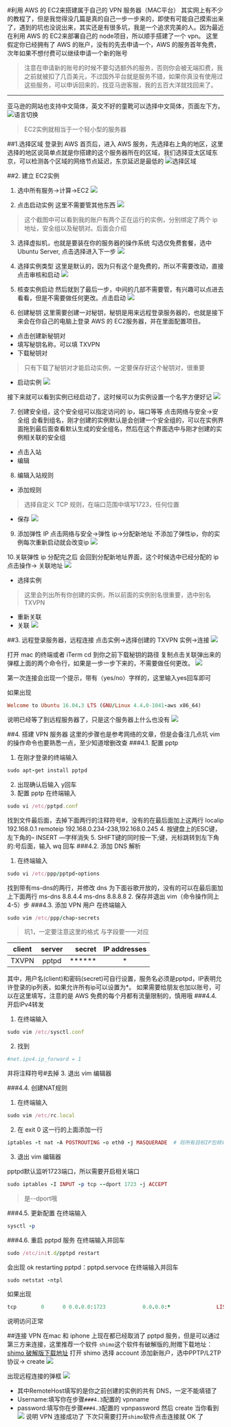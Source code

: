 #利用 AWS 的 EC2来搭建属于自己的 VPN 服务器（MAC平台）
其实网上有不少的教程了，但是我觉得没几篇是真的自己一步一步来的，即使有可能自己摸索出来了，遇到的坑也没说出来，其实还是有很多坑，我是一个追求完美的人。因为最近在利用 AWS 的 EC2来部署自己的 node项目，所以顺手搭建了一个 vpn。
这里假定你已经拥有了 AWS 的账户，没有的先去申请一个，AWS 的服务首年免费，次年如果不想付费可以继续申请一个新的账号
>注意在申请新的账号的时候不要勾选额外的服务，否则你会被无端扣费，我之前就被扣了几百美元，不过国外平台就是服务不错，如果你真没有使用过这些服务，可以申诉回来的，找亚马逊客服，我的五百大洋就找回来了。

-------
亚马逊的网站也支持中文简体，英文不好的童靴可以选择中文简体，页面左下方。
![语言切换](https://thumbnail0.baidupcs.com/thumbnail/91e8bec5addba1c8ab4c450e919c288b?fid=3072304475-250528-796673921897664&time=1513213200&rt=sh&sign=FDTAER-DCb740ccc5511e5e8fedcff06b081203-Kf2E%2BtFfDZqIpYTXQAZqOF7AEJI%3D&expires=8h&chkv=0&chkbd=0&chkpc=&dp-logid=8057320134605788635&dp-callid=0&size=c710_u400&quality=100&vuk=-&ft=video)

>EC2实例就相当于一个轻小型的服务器

##1.选择区域
登录到 AWS 首页后，进入 AWS 服务，先选择右上角的地区，这里选择的地区说简单点就是你搭建的这个服务器所在的区域，我们选择亚太区域东京，可以检测各个区域的网络节点延迟，东京延迟是最低的
![选择区域](https://thumbnail0.baidupcs.com/thumbnail/5f18cf131c383e5fe8fd4f18e841308d?fid=3072304475-250528-110440392664857&time=1513213200&rt=sh&sign=FDTAER-DCb740ccc5511e5e8fedcff06b081203-ES1McoiVP8AiyIn840wwCbTU4NY%3D&expires=8h&chkv=0&chkbd=0&chkpc=&dp-logid=8057459706034865069&dp-callid=0&size=c710_u400&quality=100&vuk=-&ft=video)

##2. 建立 EC2实例
1. 选中所有服务->计算->EC2
![](https://thumbnail0.baidupcs.com/thumbnail/321e9021eefd09b205262843b08c2fa0?fid=3072304475-250528-215634320790342&time=1513213200&rt=sh&sign=FDTAER-DCb740ccc5511e5e8fedcff06b081203-2lEJr1l86kqvsaJQQLLdWOz9MhE%3D&expires=8h&chkv=0&chkbd=0&chkpc=&dp-logid=8057495766631509329&dp-callid=0&size=c710_u400&quality=100&vuk=-&ft=video)

2. 点击启动实例
这里不需要管其他东西
![](https://thumbnail0.baidupcs.com/thumbnail/1bdac83243e43826deb52d0d143968ae?fid=3072304475-250528-416883028431825&time=1513213200&rt=sh&sign=FDTAER-DCb740ccc5511e5e8fedcff06b081203-bbYwRSTy%2Fy737hQc0o%2BhPsqeS6E%3D&expires=8h&chkv=0&chkbd=0&chkpc=&dp-logid=8057525621995321238&dp-callid=0&size=c710_u400&quality=100&vuk=-&ft=video)

>这个截图中可以看到我的账户有两个正在运行的实例，分别绑定了两个 ip 地址，安全组以及秘钥对。后面会介绍


3. 选择虚拟机，也就是要装在你的服务器的操作系统
勾选仅免费套餐，选中 Ubuntu Server, 点击选择进入下一步
![](https://thumbnail0.baidupcs.com/thumbnail/c49781ded4f039f9f17adde2e4524178?fid=3072304475-250528-396178872292859&time=1513216800&rt=sh&sign=FDTAER-DCb740ccc5511e5e8fedcff06b081203-LLkuocop4BbK4gdfpwlZLbApd%2B0%3D&expires=8h&chkv=0&chkbd=0&chkpc=&dp-logid=8057583244936900717&dp-callid=0&size=c710_u400&quality=100&vuk=-&ft=video)

4. 选择实例类型
这里是默认的，因为只有这个是免费的，所以不需要改动，直接点击审核和启动
![](https://thumbnail0.baidupcs.com/thumbnail/a9e76937afa62fa93036d5c7670f0b51?fid=3072304475-250528-338276623328411&time=1513216800&rt=sh&sign=FDTAER-DCb740ccc5511e5e8fedcff06b081203-rndk%2B1%2BUXViylmiDfAlOOYUAsww%3D&expires=8h&chkv=0&chkbd=0&chkpc=&dp-logid=8057728614766684051&dp-callid=0&size=c710_u400&quality=100&vuk=-&ft=video)

5. 核查实例启动
然后就到了最后一步，中间的几部不需要管，有兴趣可以点进去看看，但是不需要做任何更改。点击启动
![](https://thumbnail0.baidupcs.com/thumbnail/fc2ed1fcc8dd34d26e4d0847484c56cc?fid=3072304475-250528-1089840389609117&time=1513216800&rt=sh&sign=FDTAER-DCb740ccc5511e5e8fedcff06b081203-o%2B5AiRepLMLQntGdBUn4jOAzuaQ%3D&expires=8h&chkv=0&chkbd=0&chkpc=&dp-logid=8057783629294564498&dp-callid=0&size=c710_u400&quality=100&vuk=-&ft=video)

6. 创建秘钥
这里需要创建一对秘钥，秘钥是用来远程登录服务器的，也就是接下来会在你自己的电脑上登录 AWS 的 EC2服务器，并在里面配置项目。


- 点击创建新秘钥对
- 填写秘钥名称，可以填 TXVPN
- 下载秘钥对
> 只有下载了秘钥对才能启动实例，一定要保存好这个秘钥对，很重要
- 启动实例
![](https://thumbnail0.baidupcs.com/thumbnail/1d351b84c9cd563f93a11cacf3087283?fid=3072304475-250528-902762744644995&time=1513216800&rt=sh&sign=FDTAER-DCb740ccc5511e5e8fedcff06b081203-d2NB91M5gip1JPfhQCaOxU1FsVM%3D&expires=8h&chkv=0&chkbd=0&chkpc=&dp-logid=8057888254682721670&dp-callid=0&size=c710_u400&quality=100&vuk=-&ft=video)

接下来就可以看到实例已经启动了，这时候可以为实例设置一个名字方便好记
![](https://thumbnail0.baidupcs.com/thumbnail/98cd52450e26b7d51dc8c63c4abfaa38?fid=3072304475-250528-897797000926147&time=1513216800&rt=sh&sign=FDTAER-DCb740ccc5511e5e8fedcff06b081203-xw8U6IU58GSB8hLGZL69YRHri1s%3D&expires=8h&chkv=0&chkbd=0&chkpc=&dp-logid=8057953274911716318&dp-callid=0&size=c710_u400&quality=100&vuk=-&ft=video)

7. 创建安全组，这个安全组可以指定访问的 ip，端口等等
点击网络与安全->安全组
会看到组名，刚才创建的实例默认是会创建一个安全组的，可以在实例界面拖到最后面查看默认生成的安全组名，然后在这个界面选中与刚才创建的实例相关联的安全组


- 点击入站
- 编辑

8. 编辑入站规则
- 添加规则
> 选择自定义 TCP 规则，在端口范围中填写1723，任何位置

- 保存
![](https://thumbnail0.baidupcs.com/thumbnail/4955cbb430bc1116a12f82144a02cb63?fid=3072304475-250528-973661698326341&time=1513216800&rt=sh&sign=FDTAER-DCb740ccc5511e5e8fedcff06b081203-Lja%2Fc0qIDPGKsc9sTsPgmNjeF60%3D&expires=8h&chkv=0&chkbd=0&chkpc=&dp-logid=8058093325108299947&dp-callid=0&size=c710_u400&quality=100&vuk=-&ft=video)

9. 添加弹性 IP
点击网络与安全->弹性 ip->分配新地址
不添加了弹性ip，你的实例每次重新启动就会改变ip
![](https://thumbnail0.baidupcs.com/thumbnail/3e13e0d0f3a73e598b9fff4076106fdf?fid=3072304475-250528-779082230089233&time=1513216800&rt=sh&sign=FDTAER-DCb740ccc5511e5e8fedcff06b081203-0CaETRlFhtPaqSazgsR9EBB4C8s%3D&expires=8h&chkv=0&chkbd=0&chkpc=&dp-logid=8058168781069338456&dp-callid=0&size=c710_u400&quality=100&vuk=-&ft=video)

10.关联弹性 ip
分配完之后 会回到分配新地址界面，这个时候选中已经分配的 ip
点击操作-> 关联地址
![](https://thumbnail0.baidupcs.com/thumbnail/c5e51a4eb913a766d387ab8e963d9e5e?fid=3072304475-250528-712032148358442&time=1513216800&rt=sh&sign=FDTAER-DCb740ccc5511e5e8fedcff06b081203-qWqtoE2u4T5u9qEO%2Fdpt2luwYuY%3D&expires=8h&chkv=0&chkbd=0&chkpc=&dp-logid=8058228392251079873&dp-callid=0&size=c710_u400&quality=100&vuk=-&ft=video)


- 选择实例
> 这里会列出所有你创建的实例，所以前面的实例别名很重要，选中别名 TXVPN
- 重新关联
- 关联
![](https://thumbnail0.baidupcs.com/thumbnail/ae959a273035fd92e7abe8e52f8f706d?fid=3072304475-250528-77181790877379&time=1513216800&rt=sh&sign=FDTAER-DCb740ccc5511e5e8fedcff06b081203-AJzShtg27GYcD8QhaELArNQEN8g%3D&expires=8h&chkv=0&chkbd=0&chkpc=&dp-logid=8058303092413090187&dp-callid=0&size=c710_u400&quality=100&vuk=-&ft=video)



##3. 远程登录服务器，远程连接
点击实例->选择创建的 TXVPN 实例->连接
![](https://thumbnail0.baidupcs.com/thumbnail/7141139b6c8578a1a908293fd8178423?fid=3072304475-250528-569474135399144&time=1513216800&rt=sh&sign=FDTAER-DCb740ccc5511e5e8fedcff06b081203-DrGTq33vR8CUTxeB0prE0NegrXQ%3D&expires=8h&chkv=0&chkbd=0&chkpc=&dp-logid=8058363307618283443&dp-callid=0&size=c710_u400&quality=100&vuk=-&ft=video)

打开 mac 的终端或者 iTerm
cd 到你之前下载秘钥的路径
复制点击关联弹出来的弹框上面的两个命令行，如果是一步一步下来的，不需要做任何更改。
![](https://thumbnail0.baidupcs.com/thumbnail/5b9faa28017bd28bebc3b2a7d495f617?fid=3072304475-250528-415918390437801&time=1513216800&rt=sh&sign=FDTAER-DCb740ccc5511e5e8fedcff06b081203-PWxcT8I%2B5F%2F9Q1xumkP8m0vhPBQ%3D&expires=8h&chkv=0&chkbd=0&chkpc=&dp-logid=8058453137426015114&dp-callid=0&size=c710_u400&quality=100&vuk=-&ft=video)

第一次连接会出现一个提示，带有（yes/no）字样的，这里输入yes回车即可

如果出现
```ruby
Welcome to Ubuntu 16.04.3 LTS (GNU/Linux 4.4.0-1041-aws x86_64)
```
说明已经等了到远程服务器了，只是这个服务器上什么也没有
![](https://thumbnail0.baidupcs.com/thumbnail/b9d8138328b2b7ce1d86174d4000aa06?fid=3072304475-250528-30415768496528&time=1513220400&rt=sh&sign=FDTAER-DCb740ccc5511e5e8fedcff06b081203-kdsnEFBQ1n%2FKIGUFVZwPjRImqdA%3D&expires=8h&chkv=0&chkbd=0&chkpc=&dp-logid=8058552264900329965&dp-callid=0&size=c710_u400&quality=100&vuk=-&ft=video)

##4. 搭建 VPN 服务器
这里的步骤也是参考网络的文章，但是会备注几点坑
vim 的操作命令也要熟悉一点，至少知道增删改查
###4.1. 配置 pptp
1. 在刚才登录的终端输入
```ruby
sudo apt-get install pptpd
```
2. 出现确认后输入 y回车
3. 配置 pptp
在终端输入
```ruby
sudo vi /etc/pptpd.conf
```
找到文件最后面，去掉下面两行的注释符号#，没有的在最后面加上这两行
localip 192.168.0.1
remoteip 192.168.0.234-238,192.168.0.245
4. 按键盘上的ESC键，左下角的– INSERT —字样消失
5. SHIFT键的同时按一下;键，光标跳转到左下角的:号后面，输入 wq 回车
###4.2. 添加 DNS 解析
1. 在终端输入
```ruby
sudo vi /etc/ppp/pptpd-options
```
找到带有ms-dns的两行，并修改 dns 为下面谷歌开放的，没有的可以在最后面加上下面两行
ms-dns 8.8.4.4
ms-dns 8.8.8.8
2. 保存并退出 vim（命令操作同上4-5）步
###4.3. 添加 VPN 用户
在终端输入
```ruby
sudo vim /etc/ppp/chap-secrets
```
> 坑1，一定要注意这里的格式 与字段要一一对应

| client | server | secret | IP addresses |
| - | :-: | -: | :-:|
| TXVPN | pptpd| ****** | * | 

其中，用户名(client)和密码(secret)可自行设置，服务名必须是pptpd，IP表明允许登录的ip列表，如果允许所有ip可以设置为*。
如果需要给朋友也加以账号，可以在这里填写，注意的是 AWS 免费的每个月都有流量限制的，慎用哦
###4.4. 开启IPv4转发
1. 在终端输入
```ruby
sudo vim /etc/sysctl.conf
```
2. 找到
```ruby
#net.ipv4.ip_forward = 1
```
并将注释符号#去掉
3. 退出 vim 编辑器

###4.4. 创建NAT规则

1. 在终端输入
```ruby
sudo vim /etc/rc.local
```
2. 在 exit 0 这一行的上面添加一行
```ruby
iptables -t nat -A POSTROUTING -o eth0 -j MASQUERADE  # 将所有目标IP包转向eth0接口
```
3. 退出 vim 编辑器

pptpd默认监听1723端口，所以需要开启相关端口
```ruby
sudo iptables -I INPUT -p tcp --dport 1723 -j ACCEPT
```
> 是--dport哦

###4.5. 更新配置
在终端输入
```ruby
sysctl -p
```
###4.6. 重启 pptpd 服务
在终端输入并回车
```ruby
sudo /etc/init.d/pptpd restart
```
会出现 ok  restarting pptpd：pptpd.servoce
在终端输入并回车
```ruby
sudo netstat -ntpl
```
如果出现
```ruby
tcp        0      0 0.0.0.0:1723            0.0.0.0:*               LISTEN      11779/pptpd
```
说明访问正常

##连接 VPN
在mac 和 iphone 上现在都已经取消了 pptpd 服务，但是可以通过第三方来连接，这里推荐一个软件
`shimo`这个软件有破解版的,附赠下载地址：
[shimo 破解版下载地址](https://www.waitsun.com/shimo-4-1-5-1.html)
打开 shimo
选择 account 添加新账户，选中PPTP/L2TP 协议-> create
![](https://thumbnail0.baidupcs.com/thumbnail/872bb676987ade0acc0b7a19f12a0615?fid=3072304475-250528-373202769837501&time=1513220400&rt=sh&sign=FDTAER-DCb740ccc5511e5e8fedcff06b081203-a8MwkBpV2KLk0MP1lU1YOZHy6H4%3D&expires=8h&chkv=0&chkbd=0&chkpc=&dp-logid=8059442361420792984&dp-callid=0&size=c710_u400&quality=100&vuk=-&ft=video)

出现远程连接的弹框
![](https://thumbnail0.baidupcs.com/thumbnail/1dcc516254cd13a97f5931d436c15dd1?fid=3072304475-250528-763006537780133&time=1513220400&rt=sh&sign=FDTAER-DCb740ccc5511e5e8fedcff06b081203-XHbIIMph1Bk%2F2dEnBZ%2FkALbnYOw%3D&expires=8h&chkv=0&chkbd=0&chkpc=&dp-logid=8059485978796173029&dp-callid=0&size=c710_u400&quality=100&vuk=-&ft=video)

- 其中RemoteHost填写的是你之前创建的实例的共有 DNS，一定不能填错了
- Username:填写你在步骤`###4.3`配置的 vpnname
- password:填写你在步骤`###4.3`配置的 vpnpassword
然后 create
当你看到
![](https://thumbnail0.baidupcs.com/thumbnail/0e26a124fc4fab7ee037ad85d4754165?fid=3072304475-250528-837580907722547&time=1513224000&rt=sh&sign=FDTAER-DCb740ccc5511e5e8fedcff06b081203-icyov5M%2FZmABS34%2FN%2BQBjiNXVtA%3D&expires=8h&chkv=0&chkbd=0&chkpc=&dp-logid=8059562945653346784&dp-callid=0&size=c710_u400&quality=100&vuk=-&ft=video)
说明 VPN 连接成功了
下次只需要打开`shimo`软件点击连接就 OK 了